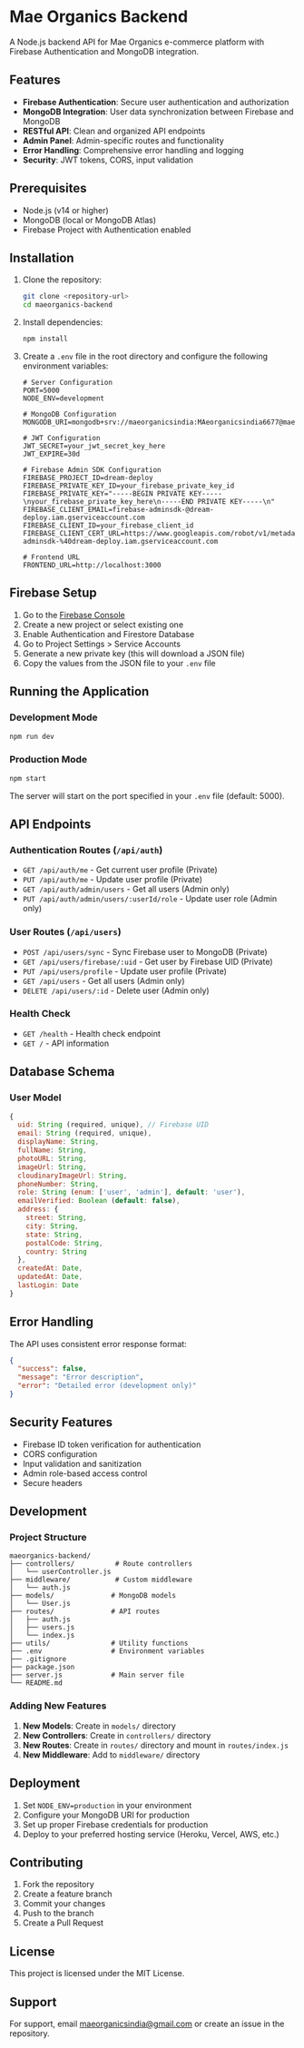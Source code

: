 # Mae Organics Backend

A Node.js backend API for Mae Organics e-commerce platform with Firebase Authentication and MongoDB integration.

## Features

- **Firebase Authentication**: Secure user authentication and authorization
- **MongoDB Integration**: User data synchronization between Firebase and MongoDB
- **RESTful API**: Clean and organized API endpoints
- **Admin Panel**: Admin-specific routes and functionality
- **Error Handling**: Comprehensive error handling and logging
- **Security**: JWT tokens, CORS, input validation

## Prerequisites

- Node.js (v14 or higher)
- MongoDB (local or MongoDB Atlas)
- Firebase Project with Authentication enabled

## Installation

1. Clone the repository:
   ```bash
   git clone <repository-url>
   cd maeorganics-backend
   ```

2. Install dependencies:
   ```bash
   npm install
   ```

3. Create a `.env` file in the root directory and configure the following environment variables:

   ```env
   # Server Configuration
   PORT=5000
   NODE_ENV=development

   # MongoDB Configuration
   MONGODB_URI=mongodb+srv://maeorganicsindia:MAeorganicsindia6677@maeorganicsindia.gqrhf2p.mongodb.net/

   # JWT Configuration
   JWT_SECRET=your_jwt_secret_key_here
   JWT_EXPIRE=30d

   # Firebase Admin SDK Configuration
   FIREBASE_PROJECT_ID=dream-deploy
   FIREBASE_PRIVATE_KEY_ID=your_firebase_private_key_id
   FIREBASE_PRIVATE_KEY="-----BEGIN PRIVATE KEY-----\nyour_firebase_private_key_here\n-----END PRIVATE KEY-----\n"
   FIREBASE_CLIENT_EMAIL=firebase-adminsdk-@dream-deploy.iam.gserviceaccount.com
   FIREBASE_CLIENT_ID=your_firebase_client_id
   FIREBASE_CLIENT_CERT_URL=https://www.googleapis.com/robot/v1/metadata/x509/firebase-adminsdk-%40dream-deploy.iam.gserviceaccount.com

   # Frontend URL
   FRONTEND_URL=http://localhost:3000
   ```

## Firebase Setup

1. Go to the [Firebase Console](https://console.firebase.google.com/)
2. Create a new project or select existing one
3. Enable Authentication and Firestore Database
4. Go to Project Settings > Service Accounts
5. Generate a new private key (this will download a JSON file)
6. Copy the values from the JSON file to your `.env` file

## Running the Application

### Development Mode
```bash
npm run dev
```

### Production Mode
```bash
npm start
```

The server will start on the port specified in your `.env` file (default: 5000).

## API Endpoints

### Authentication Routes (`/api/auth`)
- `GET /api/auth/me` - Get current user profile (Private)
- `PUT /api/auth/me` - Update user profile (Private)
- `GET /api/auth/admin/users` - Get all users (Admin only)
- `PUT /api/auth/admin/users/:userId/role` - Update user role (Admin only)

### User Routes (`/api/users`)
- `POST /api/users/sync` - Sync Firebase user to MongoDB (Private)
- `GET /api/users/firebase/:uid` - Get user by Firebase UID (Private)
- `PUT /api/users/profile` - Update user profile (Private)
- `GET /api/users` - Get all users (Admin only)
- `DELETE /api/users/:id` - Delete user (Admin only)

### Health Check
- `GET /health` - Health check endpoint
- `GET /` - API information

## Database Schema

### User Model
```javascript
{
  uid: String (required, unique), // Firebase UID
  email: String (required, unique),
  displayName: String,
  fullName: String,
  photoURL: String,
  imageUrl: String,
  cloudinaryImageUrl: String,
  phoneNumber: String,
  role: String (enum: ['user', 'admin'], default: 'user'),
  emailVerified: Boolean (default: false),
  address: {
    street: String,
    city: String,
    state: String,
    postalCode: String,
    country: String
  },
  createdAt: Date,
  updatedAt: Date,
  lastLogin: Date
}
```

## Error Handling

The API uses consistent error response format:
```json
{
  "success": false,
  "message": "Error description",
  "error": "Detailed error (development only)"
}
```

## Security Features

- Firebase ID token verification for authentication
- CORS configuration
- Input validation and sanitization
- Admin role-based access control
- Secure headers

## Development

### Project Structure
```
maeorganics-backend/
├── controllers/          # Route controllers
│   └── userController.js
├── middleware/           # Custom middleware
│   └── auth.js
├── models/              # MongoDB models
│   └── User.js
├── routes/              # API routes
│   ├── auth.js
│   ├── users.js
│   └── index.js
├── utils/               # Utility functions
├── .env                 # Environment variables
├── .gitignore
├── package.json
├── server.js            # Main server file
└── README.md
```

### Adding New Features

1. **New Models**: Create in `models/` directory
2. **New Controllers**: Create in `controllers/` directory
3. **New Routes**: Create in `routes/` directory and mount in `routes/index.js`
4. **New Middleware**: Add to `middleware/` directory

## Deployment

1. Set `NODE_ENV=production` in your environment
2. Configure your MongoDB URI for production
3. Set up proper Firebase credentials for production
4. Deploy to your preferred hosting service (Heroku, Vercel, AWS, etc.)

## Contributing

1. Fork the repository
2. Create a feature branch
3. Commit your changes
4. Push to the branch
5. Create a Pull Request

## License

This project is licensed under the MIT License.

## Support

For support, email maeorganicsindia@gmail.com or create an issue in the repository.
